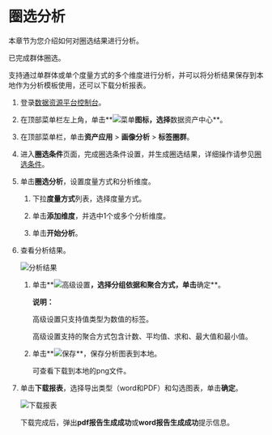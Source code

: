 # 圈选分析

本章节为您介绍如何对圈选结果进行分析。

已完成群体圈选。

支持通过单群体或单个度量方式的多个维度进行分析，并可以将分析结果保存到本地作为分析模板使用，还可以下载分析报表。

1.  登录[数据资源平台控制台](https://dataq.console.aliyun.com)。

2.  在顶部菜单栏左上角，单击**![菜单](https://static-aliyun-doc.oss-accelerate.aliyuncs.com/assets/img/zh-CN/6504337061/p188771.png)**图标，选择**数据资产中心**。

3.  在顶部菜单栏，单击**资产应用** \> **画像分析** \> **标签圈群**。

4.  进入**圈选条件**页面，完成圈选条件设置，并生成圈选结果，详细操作请参见[圈选条件](/cn.zh-CN/用户指南/数据资产中心/资产应用/画像分析/标签圈群/圈选条件.md)。

5.  单击**圈选分析**，设置度量方式和分析维度。

    1.  下拉**度量方式**列表，选择度量方式。

    2.  单击**添加维度**，并选中1个或多个分析维度。

    3.  单击**开始分析**。

6.  查看分析结果。

    ![分析结果](https://static-aliyun-doc.oss-accelerate.aliyuncs.com/assets/img/zh-CN/0817160161/p211908.png)

    1.  单击**![高级设置](https://static-aliyun-doc.oss-accelerate.aliyuncs.com/assets/img/zh-CN/9723117951/p104874.png)**，选择分组依据和聚合方式，单击**确定**。

        **说明：**

        高级设置只支持值类型为数值的标签。

        高级设置支持的聚合方式包含计数、平均值、求和、最大值和最小值。

    2.  单击**![保存](https://static-aliyun-doc.oss-accelerate.aliyuncs.com/assets/img/zh-CN/0823117951/p104878.png)**，保存分析图表到本地。

        可查看下载到本地的png文件。

7.  单击**下载报表**，选择导出类型（word和PDF）和勾选图表，单击**确定**。

    ![下载报表](https://static-aliyun-doc.oss-accelerate.aliyuncs.com/assets/img/zh-CN/0817160161/p211912.png)

    下载完成后，弹出**pdf报告生成成功**或**word报告生成成功**提示信息。


